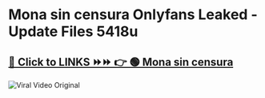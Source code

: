
 # Mona sin censura Onlyfans Leaked - Update Files 5418u

## <h2><a href="https://clipsfans.com/Mona_sin_censura&ref=git">🔗 Click to LINKS ⏩⏩ 👉 🟢 Mona sin censura </a></h2>

<a href="https://clipsfans.com/Mona_sin_censura&ref=git" rel="nofollow" data-target="animated-image.originalLink"><img src="https://i.ibb.co.com/xMMVF88/686577567.gif" alt="Viral Video Original" style="max-width: 100%; display: inline-block;" data-target="animated-image.originalImage"></a>

